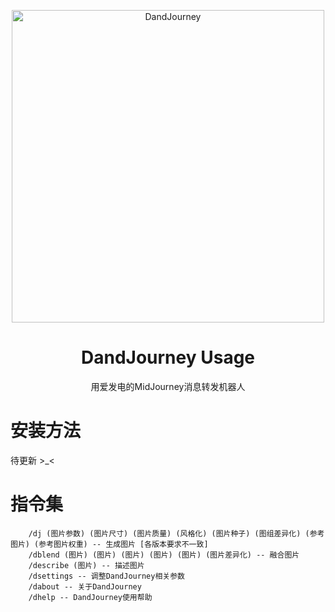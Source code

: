 <p align="center">
  <img width="500" src="https://user-images.githubusercontent.com/56034408/233843417-32cdc382-88db-4e9e-8d63-272b19d2d5c6.png" alt="DandJourney">
  
  <h1 align="center">DandJourney Usage</h1>
  <p align="center"> 用爱发电的MidJourney消息转发机器人 </p>
</p>

# 安装方法
待更新 >_<
# 指令集
```
    /dj (图片参数) (图片尺寸) (图片质量) (风格化) (图片种子) (图组差异化) (参考图片) (参考图片权重) -- 生成图片 [各版本要求不一致]
    /dblend (图片) (图片) (图片) (图片) (图片) (图片差异化) -- 融合图片
    /describe (图片) -- 描述图片
    /dsettings -- 调整DandJourney相关参数
    /dabout -- 关于DandJourney
    /dhelp -- DandJourney使用帮助
```
